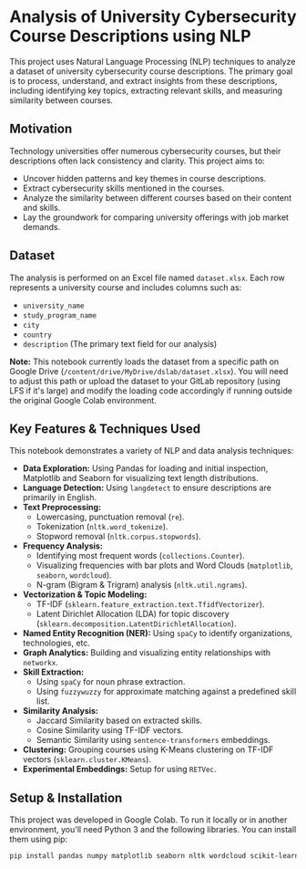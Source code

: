 # Analysis of University Cybersecurity Course Descriptions using NLP

This project uses Natural Language Processing (NLP) techniques to analyze a dataset of university cybersecurity course descriptions. The primary goal is to process, understand, and extract insights from these descriptions, including identifying key topics, extracting relevant skills, and measuring similarity between courses.

## Motivation

Technology universities offer numerous cybersecurity courses, but their descriptions often lack consistency and clarity. This project aims to:

* Uncover hidden patterns and key themes in course descriptions.
* Extract cybersecurity skills mentioned in the courses.
* Analyze the similarity between different courses based on their content and skills.
* Lay the groundwork for comparing university offerings with job market demands.

## Dataset

The analysis is performed on an Excel file named `dataset.xlsx`. Each row represents a university course and includes columns such as:

* `university_name`
* `study_program_name`
* `city`
* `country`
* `description` (The primary text field for our analysis)

**Note:** This notebook currently loads the dataset from a specific path on Google Drive (`/content/drive/MyDrive/dslab/dataset.xlsx`). You will need to adjust this path or upload the dataset to your GitLab repository (using LFS if it's large) and modify the loading code accordingly if running outside the original Google Colab environment.

## Key Features & Techniques Used

This notebook demonstrates a variety of NLP and data analysis techniques:

* **Data Exploration:** Using Pandas for loading and initial inspection, Matplotlib and Seaborn for visualizing text length distributions.
* **Language Detection:** Using `langdetect` to ensure descriptions are primarily in English.
* **Text Preprocessing:**
    * Lowercasing, punctuation removal (`re`).
    * Tokenization (`nltk.word_tokenize`).
    * Stopword removal (`nltk.corpus.stopwords`).
* **Frequency Analysis:**
    * Identifying most frequent words (`collections.Counter`).
    * Visualizing frequencies with bar plots and Word Clouds (`matplotlib`, `seaborn`, `wordcloud`).
    * N-gram (Bigram & Trigram) analysis (`nltk.util.ngrams`).
* **Vectorization & Topic Modeling:**
    * TF-IDF (`sklearn.feature_extraction.text.TfidfVectorizer`).
    * Latent Dirichlet Allocation (LDA) for topic discovery (`sklearn.decomposition.LatentDirichletAllocation`).
* **Named Entity Recognition (NER):** Using `spaCy` to identify organizations, technologies, etc.
* **Graph Analytics:** Building and visualizing entity relationships with `networkx`.
* **Skill Extraction:**
    * Using `spaCy` for noun phrase extraction.
    * Using `fuzzywuzzy` for approximate matching against a predefined skill list.
* **Similarity Analysis:**
    * Jaccard Similarity based on extracted skills.
    * Cosine Similarity using TF-IDF vectors.
    * Semantic Similarity using `sentence-transformers` embeddings.
* **Clustering:** Grouping courses using K-Means clustering on TF-IDF vectors (`sklearn.cluster.KMeans`).
* **Experimental Embeddings:** Setup for using `RETVec`.

## Setup & Installation

This project was developed in Google Colab. To run it locally or in another environment, you'll need Python 3 and the following libraries. You can install them using pip:

```bash
pip install pandas numpy matplotlib seaborn nltk wordcloud scikit-learn spacy langdetect fuzzywuzzy[speedup] sentence-transformers torch torchvision retvec tensorflow tensorflow-text openpyxl
